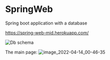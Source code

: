 # SpringWeb
Spring boot application with a database


https://spring-web-mid.herokuapp.com/


![Db schema](https://user-images.githubusercontent.com/73142059/163250492-2b50429c-4562-4269-97b9-defd9069e724.png)


The main page:
![image_2022-04-14_00-46-35](https://user-images.githubusercontent.com/73142059/163250795-4bb89c9f-8fa4-41a6-9b32-286c6c7b6ebd.png)
